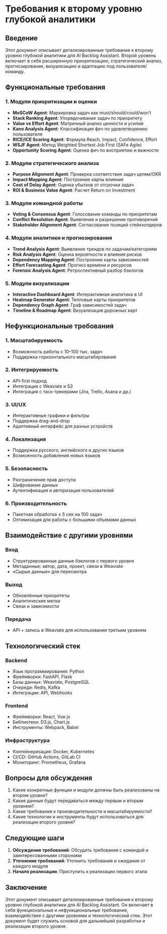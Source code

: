






# Требования к второму уровню глубокой аналитики

## Введение

Этот документ описывает детализированные требования к второму уровню глубокой аналитики для AI Backlog Assistant. Второй уровень включает в себя расширенную приоритизацию, стратегический анализ, прогнозирование, визуализацию и адаптацию под пользователя/команду.

## Функциональные требования

### 1. Модули приоритизации и оценки

- **MoSCoW Agent**: Маркировка задач как must/should/could/won’t
- **Stack Ranking Agent**: Упорядочивание задач по приоритету
- **Value vs Effort Agent**: Матричный анализ ценности и усилий
- **Kano Analysis Agent**: Классификация фич по удовлетворению пользователя
- **RICE/ICE Scoring Agent**: Формула Reach, Impact, Confidence, Effort
- **WSJF Agent**: Метод Weighted Shortest Job First (SAFe Agile)
- **Opportunity Scoring Agent**: Оценка фич по восприятию и важности

### 2. Модули стратегического анализа

- **Purpose Alignment Agent**: Проверка соответствия задач целям/OKR
- **Impact Mapping Agent**: Построение карты влияния
- **Cost of Delay Agent**: Оценка убытков от отсрочки задач
- **ROI & Business Value Agent**: Расчет Return on Investment

### 3. Модули командной работы

- **Voting & Consensus Agent**: Голосование команды по приоритетам
- **Conflict Resolution Agent**: Выявление и разрешение противоречий
- **Stakeholder Alignment Agent**: Согласование позиций стейкхолдеров

### 4. Модули аналитики и прогнозирования

- **Trend Analysis Agent**: Выявление трендов по задачам/категориям
- **Risk Analysis Agent**: Оценка вероятности и влияния рисков
- **Dependency Mapping Agent**: Построение карты зависимостей
- **Effort Forecasting Agent**: Прогноз времени и ресурсов
- **Forensic Analysis Agent**: Ретроспективный разбор бэклогов

### 5. Модули визуализации

- **Interactive Dashboard Agent**: Интерактивная аналитика в UI
- **Heatmap Generator Agent**: Тепловые карты приоритетов
- **Dependency Graph Agent**: Граф зависимостей задач
- **Timeline & Roadmap Agent**: Визуализация дорожных карт

## Нефункциональные требования

### 1. Масштабируемость

- Возможность работы с 10–100 тыс. задач
- Поддержка горизонтального масштабирования

### 2. Интегрируемость

- API-first подход
- Интеграция с Weaviate и S3
- Интеграция с таск-трекерами (Jira, Trello, Asana и др.)

### 3. UI/UX

- Интерактивные графики и фильтры
- Поддержка drag-and-drop
- Адаптивный интерфейс для разных устройств

### 4. Локализация

- Поддержка русского, английского и других языков
- Возможность добавления новых языков

### 5. Безопасность

- Разграничение прав доступа
- Шифрование данных
- Аутентификация и авторизация пользователей

### 6. Производительность

- Пакетная обработка ≤ 5 сек на 100 задач
- Оптимизация для работы с большими объемами данных

## Взаимодействие с другими уровнями

### Вход

- Структурированные данные бэклогов с первого уровня
- Метаданные: автор, дата, проект, связи в Weaviate
- «Сырые данные» для пересмотра

### Выход

- Обновлённые приоритеты
- Аналитические метки
- Связи и зависимости

### Передача

- API + запись в Weaviate для использования третьим уровнем

## Технологический стек

### Backend

- Язык программирования: Python
- Фреймворки: FastAPI, Flask
- Базы данных: Weaviate, PostgreSQL
- Очереди: Redis, Kafka
- Интеграции: API, Webhooks

### Frontend

- Фреймворки: React, Vue.js
- Библиотеки: D3.js, Chart.js
- Инструменты: Webpack, Babel

### Инфраструктура

- Контейнеризация: Docker, Kubernetes
- CI/CD: GitHub Actions, GitLab CI
- Мониторинг: Prometheus, Grafana

## Вопросы для обсуждения

1. Какие конкретные функции и модули должны быть реализованы на втором уровне?
2. Какие данные будут передаваться между первым и вторым уровнем?
3. Какие требования к производительности и масштабируемости?
4. Какие технологии и инструменты будут использоваться для реализации второго уровня?

## Следующие шаги

1. **Обсуждение требований**: Обсудить требования с командой и заинтересованными сторонами
2. **Уточнение требований**: Уточнить требования и ожидания от каждого модуля
3. **Начало реализации**: Приступить к реализации первого этапа

## Заключение

Этот документ описывает детализированные требования к второму уровню глубокой аналитики для AI Backlog Assistant. Он включает в себя функциональные и нефункциональные требования, взаимодействие с другими уровнями и технологический стек. Этот документ будет служить основой для дальнейшей разработки и реализации второго уровня.



